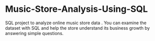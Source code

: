 # Music-Store-Analysis-Using-SQL
SQL project to analyze online music store data . You can examine the dataset with SQL and help the store understand its business growth by answering simple questions.
